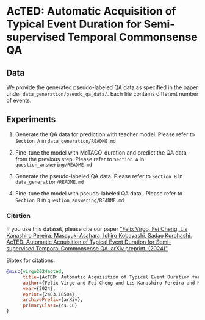 # AcTED: Automatic Acquisition of Typical Event Duration for Semi-supervised Temporal Commonsense QA

## Data
We provide the generated pseudo-labeled QA data as specified in the paper under `data_generation/pseudo_qa_data/`.
Each file contains different number of events.

## Experiments

1. Generate the QA data for prediction with teacher model.
Please refer to `Section A` in `data_generation/README.md`

2. Fine-tune the model with McTACO-duration and predict the QA data from the previous step.
Please refer to `Section A` in `question_answering/README.md`

3. Generate the pseudo-labeled QA data.
Please refer to `Section B` in `data_generation/README.md`

4. Fine-tune the model with pseudo-labeled QA data,.
Please refer to `Section B` in `question_answering/README.md`

### Citation
If you use this dataset, please cite our paper ["Felix Virgo, Fei Cheng, Lis Kanashiro Pereira, Masayuki Asahara, Ichiro Kobayashi, Sadao Kurohashi. AcTED: Automatic Acquisition of Typical Event Duration for Semi-supervised Temporal Commonsense QA. arXiv preprint, (2024)"](https://arxiv.org/abs/2403.18504)

Bibtex for citations:

```bibtex
@misc{virgo2024acted,
      title={AcTED: Automatic Acquisition of Typical Event Duration for Semi-supervised Temporal Commonsense QA}, 
      author={Felix Virgo and Fei Cheng and Lis Kanashiro Pereira and Masayuki Asahara and Ichiro Kobayashi and Sadao Kurohashi},
      year={2024},
      eprint={2403.18504},
      archivePrefix={arXiv},
      primaryClass={cs.CL}
}
```
